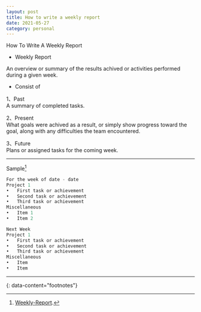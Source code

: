 ```yaml
---
layout: post
title: How to write a weekly report
date: 2021-05-27
category: personal
---
```


How To Write A Weekly Report

* Weekly Report  

An overview or summary of the results achived or activities performed during a given week.

* Consist of  

1、Past  
A summary of completed tasks.  

2、Present  
What goals were achived as a result, or simply show progress toward the goal, along with any difficulties the team encountered.  

3、Future  
Plans or assigned tasks for the coming week.  

***

Sample[^1]  

```c
For the week of date - date
Project 1
•	First task or achievement
•	Second task or achievement
•	Third task or achievement
Miscellaneous
•	Item 1
•	Item 2

Next Week
Project 1
•	First task or achievement
•	Second task or achievement
•	Third task or achievement
Miscellaneous
•	Item
•	Item
```

---
{: data-content="footnotes"}

[^1]: [Weekly-Report](https://www.wikihow.com/Write-a-Weekly-Report).